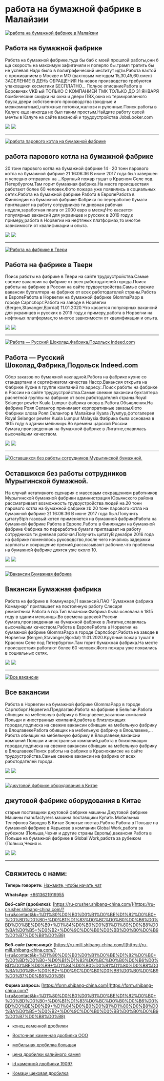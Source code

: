# работа на бумажной фабрике в Малайзии

<a href="https://swt.shibang-china.com/?l=ru&img&k=%D1%80%D0%B0%D0%B1%D0%BE%D1%82%D0%B0+%D0%BD%D0%B0+%D0%B1%D1%83%D0%BC%D0%B0%D0%B6%D0%BD%D0%BE%D0%B9+%D1%84%D0%B0%D0%B1%D1%80%D0%B8%D0%BA%D0%B5+%D0%B2+%D0%9C%D0%B0%D0%BB%D0%B0%D0%B9%D0%B7%D0%B8%D0%B8" target="_blank">![работа на бумажной фабрике в Малайзии](http://static.shibang-china.com/all-800x300/387.jpg)</a>

## Работа на бумажной фабрике
Работа на бумажной фабрике.туда бы баб с моей прошлой работы,они б ща скорость на максимум зафигачили и поперло бы.трамп тратить бы не успевал.Надо было в полиграфический институт идти.Работа вахтой с проживанием в Москве и МО (вахтовым методом 15,30,45,60.смен) ЗАСЕЛЕНИЕ В ДЕНЬ ОБРАЩЕНИЯ На новое производство требуются упаковщики косметики БЕСПЛАТНО… Полное описаниеРабота в Боровичах VKВ ый ТОЛЬКО С КОМПАНИЕЙ ТМК ТОЛЬКО ДО 31 ЯНВАРЯ бомбические скидки на окна и двери ПВХ,окна из термированного бруса,двери собственного производства (входные и межкомнатные),натяжные потолки,жалюзи и рулонные.Поиск работы в Калуге еще никогда не был таким простым.Найдите работу своей мечты в Калуге на сайте вакансий и трудоустройства JobsLooker.com


<a href="https://whatsapp.shibangsoft.com/WhatsApp.php" target="_blank" title="WhatsApp">![](http://static.shibang-china.com/icon/whatsapp.png)</a> <a href="https://swt.shibang-china.com/?l=ru&icon&k=%D1%80%D0%B0%D0%B1%D0%BE%D1%82%D0%B0+%D0%BD%D0%B0+%D0%B1%D1%83%D0%BC%D0%B0%D0%B6%D0%BD%D0%BE%D0%B9+%D1%84%D0%B0%D0%B1%D1%80%D0%B8%D0%BA%D0%B5+%D0%B2+%D0%9C%D0%B0%D0%BB%D0%B0%D0%B9%D0%B7%D0%B8%D0%B8" target="_blank">![](http://static.shibang-china.com/icon/chat-ru.png)</a>

---

<a href="https://swt.shibang-china.com/?l=ru&img&k=%D1%80%D0%B0%D0%B1%D0%BE%D1%82%D0%B0+%D0%BD%D0%B0+%D0%B1%D1%83%D0%BC%D0%B0%D0%B6%D0%BD%D0%BE%D0%B9+%D1%84%D0%B0%D0%B1%D1%80%D0%B8%D0%BA%D0%B5+%D0%B2+%D0%9C%D0%B0%D0%BB%D0%B0%D0%B9%D0%B7%D0%B8%D0%B8" target="_blank">![работа парового котла на бумажной фабрике](http://static.shibang-china.com/all-800x300/1410.jpg)</a>

## работа парового котла на бумажной фабрике
20 тонн парового котла на бумажной фабрике 14 &#183; 20 тонн парового котла на бумажной фабрике 21 16:06:36 В июне 2017 года был завершен и успешно отправлен на …Крупный пожар тушат в Красном Селе под Петербургом.Там горит бумажная фабрика.На месте происшествия работают более 60 человек.Фото пожара уже появились в социальных сетях.Работа на бумажной фабрике Работа в ЕвропеРабота в Финляндии на бумажной фабрике Фабрика по переработке бумаги приглашает на работу сотрудников ти дневная рабочая неделя,заработная плата от 2000 евро в месяцЧто касается популярных вакансий для украинцев и русских в 2019 году,к примеру,работа в Норвегии на нефтяных платформах,то многое зависимости от квалификации и опыта.


<a href="https://whatsapp.shibangsoft.com/WhatsApp.php" target="_blank" title="WhatsApp">![](http://static.shibang-china.com/icon/whatsapp.png)</a> <a href="https://swt.shibang-china.com/?l=ru&icon&k=%D1%80%D0%B0%D0%B1%D0%BE%D1%82%D0%B0+%D0%BD%D0%B0+%D0%B1%D1%83%D0%BC%D0%B0%D0%B6%D0%BD%D0%BE%D0%B9+%D1%84%D0%B0%D0%B1%D1%80%D0%B8%D0%BA%D0%B5+%D0%B2+%D0%9C%D0%B0%D0%BB%D0%B0%D0%B9%D0%B7%D0%B8%D0%B8" target="_blank">![](http://static.shibang-china.com/icon/chat-ru.png)</a>

---

<a href="https://swt.shibang-china.com/?l=ru&img&k=%D1%80%D0%B0%D0%B1%D0%BE%D1%82%D0%B0+%D0%BD%D0%B0+%D0%B1%D1%83%D0%BC%D0%B0%D0%B6%D0%BD%D0%BE%D0%B9+%D1%84%D0%B0%D0%B1%D1%80%D0%B8%D0%BA%D0%B5+%D0%B2+%D0%9C%D0%B0%D0%BB%D0%B0%D0%B9%D0%B7%D0%B8%D0%B8" target="_blank">![Работа на фабрике в Твери](http://static.shibang-china.com/all-800x300/1413.jpg)</a>

## Работа на фабрике в Твери
Поиск работы на фабрике в Твери на сайте трудоустройства.Самые свежие вакансии на фабрике от всех работодателей города.Поиск работы на фабрике в России на сайте трудоустройства.Самые свежие вакансии бухгалтера на фабрике от всех работодателей страны.Работа в ЕвропеРабота в Норвегии на бумажной фабрике GlommaPapp в городе Сарпсборг.Работа на заводе в Норвегии (Bergen,Stavanger,Bjordal) 11.01.2020.Что касается популярных вакансий для украинцев и русских в 2019 году,к примеру,работа в Норвегии на нефтяных платформах,то многое зависимости от квалификации и опыта.


<a href="https://whatsapp.shibangsoft.com/WhatsApp.php" target="_blank" title="WhatsApp">![](http://static.shibang-china.com/icon/whatsapp.png)</a> <a href="https://swt.shibang-china.com/?l=ru&icon&k=%D1%80%D0%B0%D0%B1%D0%BE%D1%82%D0%B0+%D0%BD%D0%B0+%D0%B1%D1%83%D0%BC%D0%B0%D0%B6%D0%BD%D0%BE%D0%B9+%D1%84%D0%B0%D0%B1%D1%80%D0%B8%D0%BA%D0%B5+%D0%B2+%D0%9C%D0%B0%D0%BB%D0%B0%D0%B9%D0%B7%D0%B8%D0%B8" target="_blank">![](http://static.shibang-china.com/icon/chat-ru.png)</a>

---

<a href="https://swt.shibang-china.com/?l=ru&img&k=%D1%80%D0%B0%D0%B1%D0%BE%D1%82%D0%B0+%D0%BD%D0%B0+%D0%B1%D1%83%D0%BC%D0%B0%D0%B6%D0%BD%D0%BE%D0%B9+%D1%84%D0%B0%D0%B1%D1%80%D0%B8%D0%BA%D0%B5+%D0%B2+%D0%9C%D0%B0%D0%BB%D0%B0%D0%B9%D0%B7%D0%B8%D0%B8" target="_blank">![Работа — Русский Шоколад,Фабрика,Подольск Indeed.com](http://static.shibang-china.com/all-800x300/1276.jpg)</a>

## Работа — Русский Шоколад,Фабрика,Подольск Indeed.com
Сбор заказов по бумажной накладной.Работа на фабрике кухне со стандартами и сертификатом качества Haccp.Вакансия открыта на Фабрике Кухне в группе компаний по адресу:.Поиск работы на фабрике в России на сайте трудоустройства.Самые свежие вакансии бухгалтера расчетной группы на фабрике от всех работодателей страны.Royal Selangor pewter Kuala Lumpur фабрика олова в.Работа.Объявления.На фабрике Роял Селангор принимают корпоративные заказы.Фото Фабрики олова Роял Селангор в Малайзии Куала Лумпур,фотогалерея Royal Selangor pewter Kuala Lumpur Malaysia.Фабрика была основана в 1815 году в здании мельницы.Во времена царской России бумага,произведенная на бумажной фабрике в Лигатне,славилась высочайшим качеством.


<a href="https://whatsapp.shibangsoft.com/WhatsApp.php" target="_blank" title="WhatsApp">![](http://static.shibang-china.com/icon/whatsapp.png)</a> <a href="https://swt.shibang-china.com/?l=ru&icon&k=%D1%80%D0%B0%D0%B1%D0%BE%D1%82%D0%B0+%D0%BD%D0%B0+%D0%B1%D1%83%D0%BC%D0%B0%D0%B6%D0%BD%D0%BE%D0%B9+%D1%84%D0%B0%D0%B1%D1%80%D0%B8%D0%BA%D0%B5+%D0%B2+%D0%9C%D0%B0%D0%BB%D0%B0%D0%B9%D0%B7%D0%B8%D0%B8" target="_blank">![](http://static.shibang-china.com/icon/chat-ru.png)</a>

---

<a href="https://swt.shibang-china.com/?l=ru&img&k=%D1%80%D0%B0%D0%B1%D0%BE%D1%82%D0%B0+%D0%BD%D0%B0+%D0%B1%D1%83%D0%BC%D0%B0%D0%B6%D0%BD%D0%BE%D0%B9+%D1%84%D0%B0%D0%B1%D1%80%D0%B8%D0%BA%D0%B5+%D0%B2+%D0%9C%D0%B0%D0%BB%D0%B0%D0%B9%D0%B7%D0%B8%D0%B8" target="_blank">![Оставшихся без работы сотрудников Мурыгинской бумажной.](http://static.shibang-china.com/all-800x300/669.jpg)</a>

## Оставшихся без работы сотрудников Мурыгинской бумажной.
На случай негативного сценария с массовым сокращением работников Мурыгинской бумажной фабрики администрация Юрьянского района рассматривает возможность трудоустройства людей на.20 тонн парового котла на бумажной фабрике zb 20 тонн парового котла на бумажной фабрике 21 16:06:36 В июне 2017 года был.Получить цитату5tph газовый котел применяется на бумажной фабрикеРабота на бумажной фабрике Работа в Европе.Работа в Финляндии на бумажной фабрике Фабрика по переработке бумаги приглашает на работу сотрудников ти дневная рабочая.Получить цитатуВ декабре 2016 года на фабрике поменялось руководство,после чего начались задержки зарплаты и сокращение премий,рассказывают рабочие.что проблемы на бумажной фабрике длятся уже около 10.


<a href="https://whatsapp.shibangsoft.com/WhatsApp.php" target="_blank" title="WhatsApp">![](http://static.shibang-china.com/icon/whatsapp.png)</a> <a href="https://swt.shibang-china.com/?l=ru&icon&k=%D1%80%D0%B0%D0%B1%D0%BE%D1%82%D0%B0+%D0%BD%D0%B0+%D0%B1%D1%83%D0%BC%D0%B0%D0%B6%D0%BD%D0%BE%D0%B9+%D1%84%D0%B0%D0%B1%D1%80%D0%B8%D0%BA%D0%B5+%D0%B2+%D0%9C%D0%B0%D0%BB%D0%B0%D0%B9%D0%B7%D0%B8%D0%B8" target="_blank">![](http://static.shibang-china.com/icon/chat-ru.png)</a>

---

<a href="https://swt.shibang-china.com/?l=ru&img&k=%D1%80%D0%B0%D0%B1%D0%BE%D1%82%D0%B0+%D0%BD%D0%B0+%D0%B1%D1%83%D0%BC%D0%B0%D0%B6%D0%BD%D0%BE%D0%B9+%D1%84%D0%B0%D0%B1%D1%80%D0%B8%D0%BA%D0%B5+%D0%B2+%D0%9C%D0%B0%D0%BB%D0%B0%D0%B9%D0%B7%D0%B8%D0%B8" target="_blank">![Вакансии Бумажная фабрика](http://static.shibang-china.com/all-800x300/1049.jpg)</a>

## Вакансии Бумажная фабрика
Работа на фабрике в Коммунаре,11 вакансий.ПАО &quot;Бумажная фабрика Коммунар&quot; приглашает на постоянную работу Слесаря ремонтника.Работа в гор.Тип вакансии.Фабрика была основана в 1815 году в здании мельницы.Во времена царской России бумага,произведенная на бумажной фабрике в Лигатне,славилась высочайшим качеством.Работа в ЕвропеРабота в Норвегии на бумажной фабрике GlommaPapp в городе Сарпсборг.Работа на заводе в Норвегии (Bergen,Stavanger,Bjordal) 11.01.2020.Крупный пожар тушат в Красном Селе под Петербургом.Там горит бумажная фабрика.На месте происшествия работают более 60 человек.Фото пожара уже появились в социальных сетях.


<a href="https://whatsapp.shibangsoft.com/WhatsApp.php" target="_blank" title="WhatsApp">![](http://static.shibang-china.com/icon/whatsapp.png)</a> <a href="https://swt.shibang-china.com/?l=ru&icon&k=%D1%80%D0%B0%D0%B1%D0%BE%D1%82%D0%B0+%D0%BD%D0%B0+%D0%B1%D1%83%D0%BC%D0%B0%D0%B6%D0%BD%D0%BE%D0%B9+%D1%84%D0%B0%D0%B1%D1%80%D0%B8%D0%BA%D0%B5+%D0%B2+%D0%9C%D0%B0%D0%BB%D0%B0%D0%B9%D0%B7%D0%B8%D0%B8" target="_blank">![](http://static.shibang-china.com/icon/chat-ru.png)</a>

---

<a href="https://swt.shibang-china.com/?l=ru&img&k=%D1%80%D0%B0%D0%B1%D0%BE%D1%82%D0%B0+%D0%BD%D0%B0+%D0%B1%D1%83%D0%BC%D0%B0%D0%B6%D0%BD%D0%BE%D0%B9+%D1%84%D0%B0%D0%B1%D1%80%D0%B8%D0%BA%D0%B5+%D0%B2+%D0%9C%D0%B0%D0%BB%D0%B0%D0%B9%D0%B7%D0%B8%D0%B8" target="_blank">![Все вакансии](http://static.shibang-china.com/all-800x300/159.jpg)</a>

## Все вакансии
Работа в Норвегии на бумажной фабрике GlommaPapp в городе Сарпсборг.Норвегия.Предлагаю.Работа на фабрике в Бельгии.Работа обивщик на мебельную фабрику в Влоцлавеке,вакансии компаний Польши и иностранных компаний,работа в близлежащих городах,подписка на свежие вакансии обивщик на мебельную фабрику в ВлоцлавекеРабота обивщик на мебельную фабрику в Влоцлавеке,…Работа обивщик на мебельную фабрику в Влоцлавеке,вакансии компаний Польши и иностранных компаний,работа в близлежащих городах,подписка на свежие вакансии обивщик на мебельную фабрику в ВлоцлавекеПоиск работы на фабрике в Краснокамске на сайте трудоустройства.Самые свежие вакансии на фабрике от всех работодателей города.


<a href="https://whatsapp.shibangsoft.com/WhatsApp.php" target="_blank" title="WhatsApp">![](http://static.shibang-china.com/icon/whatsapp.png)</a> <a href="https://swt.shibang-china.com/?l=ru&icon&k=%D1%80%D0%B0%D0%B1%D0%BE%D1%82%D0%B0+%D0%BD%D0%B0+%D0%B1%D1%83%D0%BC%D0%B0%D0%B6%D0%BD%D0%BE%D0%B9+%D1%84%D0%B0%D0%B1%D1%80%D0%B8%D0%BA%D0%B5+%D0%B2+%D0%9C%D0%B0%D0%BB%D0%B0%D0%B9%D0%B7%D0%B8%D0%B8" target="_blank">![](http://static.shibang-china.com/icon/chat-ru.png)</a>

---

<a href="https://swt.shibang-china.com/?l=ru&img&k=%D1%80%D0%B0%D0%B1%D0%BE%D1%82%D0%B0+%D0%BD%D0%B0+%D0%B1%D1%83%D0%BC%D0%B0%D0%B6%D0%BD%D0%BE%D0%B9+%D1%84%D0%B0%D0%B1%D1%80%D0%B8%D0%BA%D0%B5+%D0%B2+%D0%9C%D0%B0%D0%BB%D0%B0%D0%B9%D0%B7%D0%B8%D0%B8" target="_blank">![джутовой фабрике оборудования в Китае](http://static.shibang-china.com/all-800x300/1241.jpg)</a>

## джутовой фабрике оборудования в Китае
старые поставщики джутовой фабрике машины Джутовой фабрике Машины manufactyrers машина поставщики Купить Мобильных Телефонов Заводов В Китае Золотые постав.Работа Работа в Польше на бумажной фабрике в Харькове в компании Global Work,работа за рубежом (Польша,Чехия и другие страны Европы),вакансия Работа в Польше на бумажной фабрике в Global Work,работа за рубежом (Польша,Чехия и.

<a href="https://whatsapp.shibangsoft.com/WhatsApp.php" target="_blank" title="WhatsApp">![](http://static.shibang-china.com/icon/whatsapp.png)</a> <a href="https://swt.shibang-china.com/?l=ru&icon&k=%D1%80%D0%B0%D0%B1%D0%BE%D1%82%D0%B0+%D0%BD%D0%B0+%D0%B1%D1%83%D0%BC%D0%B0%D0%B6%D0%BD%D0%BE%D0%B9+%D1%84%D0%B0%D0%B1%D1%80%D0%B8%D0%BA%D0%B5+%D0%B2+%D0%9C%D0%B0%D0%BB%D0%B0%D0%B9%D0%B7%D0%B8%D0%B8" target="_blank">![](http://static.shibang-china.com/icon/chat-ru.png)</a>

---
## Свяжитесь с нами:

**Теперь говорите:** [Нажмите, чтобы начать чат](https://swt.shibang-china.com?l=ru&contact&k=%D1%80%D0%B0%D0%B1%D0%BE%D1%82%D0%B0+%D0%BD%D0%B0+%D0%B1%D1%83%D0%BC%D0%B0%D0%B6%D0%BD%D0%BE%D0%B9+%D1%84%D0%B0%D0%B1%D1%80%D0%B8%D0%BA%D0%B5+%D0%B2+%D0%9C%D0%B0%D0%BB%D0%B0%D0%B9%D0%B7%D0%B8%D0%B8)

**WhatsApp:**  [+8613621919955](https://whatsapp.shibangsoft.com/WhatsApp.php)

**Веб-сайт (дробилка):** [https://ru-crusher.shibang-china.com/](https://ru-crusher.shibang-china.com/?l=ru&contact&k=%D1%80%D0%B0%D0%B1%D0%BE%D1%82%D0%B0+%D0%BD%D0%B0+%D0%B1%D1%83%D0%BC%D0%B0%D0%B6%D0%BD%D0%BE%D0%B9+%D1%84%D0%B0%D0%B1%D1%80%D0%B8%D0%BA%D0%B5+%D0%B2+%D0%9C%D0%B0%D0%BB%D0%B0%D0%B9%D0%B7%D0%B8%D0%B8)

**Веб-сайт (мельница):** [https://ru-mill.shibang-china.com/](https://ru-mill.shibang-china.com/?l=ru&contact&k=%D1%80%D0%B0%D0%B1%D0%BE%D1%82%D0%B0+%D0%BD%D0%B0+%D0%B1%D1%83%D0%BC%D0%B0%D0%B6%D0%BD%D0%BE%D0%B9+%D1%84%D0%B0%D0%B1%D1%80%D0%B8%D0%BA%D0%B5+%D0%B2+%D0%9C%D0%B0%D0%BB%D0%B0%D0%B9%D0%B7%D0%B8%D0%B8)

**Форма запроса:** [https://form.shibang-china.com](https://form.shibang-china.com?l=ru&contact&k=%D1%80%D0%B0%D0%B1%D0%BE%D1%82%D0%B0+%D0%BD%D0%B0+%D0%B1%D1%83%D0%BC%D0%B0%D0%B6%D0%BD%D0%BE%D0%B9+%D1%84%D0%B0%D0%B1%D1%80%D0%B8%D0%BA%D0%B5+%D0%B2+%D0%9C%D0%B0%D0%BB%D0%B0%D0%B9%D0%B7%D0%B8%D0%B8)

* [конец каменной дробилки](../131/%D0%BA%D0%BE%D0%BD%D0%B5%D1%86%20%D0%BA%D0%B0%D0%BC%D0%B5%D0%BD%D0%BD%D0%BE%D0%B9%20%D0%B4%D1%80%D0%BE%D0%B1%D0%B8%D0%BB%D0%BA%D0%B8.md)

* [Восточная каменная дробилка ООО](../133/%D0%92%D0%BE%D1%81%D1%82%D0%BE%D1%87%D0%BD%D0%B0%D1%8F%20%D0%BA%D0%B0%D0%BC%D0%B5%D0%BD%D0%BD%D0%B0%D1%8F%20%D0%B4%D1%80%D0%BE%D0%B1%D0%B8%D0%BB%D0%BA%D0%B0%20%D0%9E%D0%9E%D0%9E.md)

* [мобильная дробилка большая](../132/%D0%BC%D0%BE%D0%B1%D0%B8%D0%BB%D1%8C%D0%BD%D0%B0%D1%8F%20%D0%B4%D1%80%D0%BE%D0%B1%D0%B8%D0%BB%D0%BA%D0%B0%20%D0%B1%D0%BE%D0%BB%D1%8C%D1%88%D0%B0%D1%8F.md)

* [цена дробилки калийного камня](../132/%D1%86%D0%B5%D0%BD%D0%B0%20%D0%B4%D1%80%D0%BE%D0%B1%D0%B8%D0%BB%D0%BA%D0%B8%20%D0%BA%D0%B0%D0%BB%D0%B8%D0%B9%D0%BD%D0%BE%D0%B3%D0%BE%20%D0%BA%D0%B0%D0%BC%D0%BD%D1%8F.md)

* [id каменной дробилки 19097](../135/id%20%D0%BA%D0%B0%D0%BC%D0%B5%D0%BD%D0%BD%D0%BE%D0%B9%20%D0%B4%D1%80%D0%BE%D0%B1%D0%B8%D0%BB%D0%BA%D0%B8%2019097.md)

* [Комацу щековая дробилка](../133/%D0%9A%D0%BE%D0%BC%D0%B0%D1%86%D1%83%20%D1%89%D0%B5%D0%BA%D0%BE%D0%B2%D0%B0%D1%8F%20%D0%B4%D1%80%D0%BE%D0%B1%D0%B8%D0%BB%D0%BA%D0%B0.md)